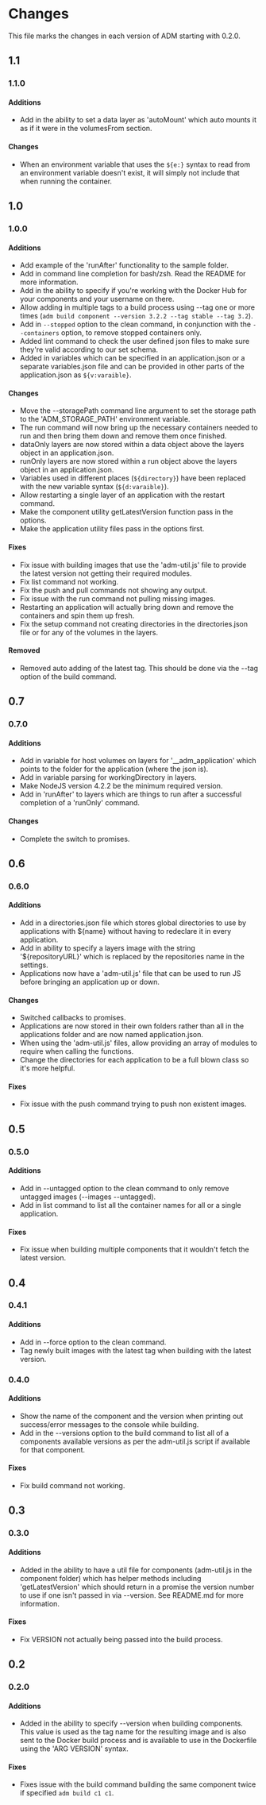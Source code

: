 # Changes
This file marks the changes in each version of ADM starting with 0.2.0.

## 1.1
### 1.1.0
#### Additions
- Add in the ability to set a data layer as 'autoMount' which auto mounts it as if it were in the volumesFrom section.
#### Changes
- When an environment variable that uses the `${e:}` syntax to read from an environment variable doesn't exist, it will simply not include that when running the container.

## 1.0
### 1.0.0
#### Additions
- Add example of the 'runAfter' functionality to the sample folder.
- Add in command line completion for bash/zsh. Read the README for more information.
- Add in the ability to specify if you're working with the Docker Hub for your components and your username on there.
- Allow adding in multiple tags to a build process using --tag one or more times (`adm build component --version 3.2.2 --tag stable --tag 3.2`).
- Add in `--stopped` option to the clean command, in conjunction with the `--containers` option, to remove stopped containers only.
- Added lint command to check the user defined json files to make sure they're valid according to our set schema.
- Added in variables which can be specified in an application.json or a separate variables.json file and can be provided in other parts of the application.json as `${v:varaible}`.
#### Changes
- Move the --storagePath command line argument to set the storage path to the 'ADM_STORAGE_PATH' environment variable.
- The run command will now bring up the necessary containers needed to run and then bring them down and remove them once finished.
- dataOnly layers are now stored within a data object above the layers object in an application.json.
- runOnly layers are now stored within a run object above the layers object in an application.json.
- Variables used in different places (`${directory}`) have been replaced with the new variable syntax (`${d:varaible}`).
- Allow restarting a single layer of an application with the restart command.
- Make the component utility getLatestVersion function pass in the options.
- Make the application utility files pass in the options first.
#### Fixes
- Fix issue with building images that use the 'adm-util.js' file to provide the latest version not getting their required modules.
- Fix list command not working.
- Fix the push and pull commands not showing any output.
- Fix issue with the run command not pulling missing images.
- Restarting an application will actually bring down and remove the containers and spin them up fresh.
- Fix the setup command not creating directories in the directories.json file or for any of the volumes in the layers.
#### Removed
- Removed auto adding of the latest tag. This should be done via the --tag option of the build command.

## 0.7
### 0.7.0
#### Additions
- Add in variable for host volumes on layers for '__adm_application' which points to the folder for the application (where the json is).
- Add in variable parsing for workingDirectory in layers.
- Make NodeJS version 4.2.2 be the minimum required version.
- Add in 'runAfter' to layers which are things to run after a successful completion of a 'runOnly' command.
#### Changes
- Complete the switch to promises.

## 0.6
### 0.6.0
#### Additions
- Add in a directories.json file which stores global directories to use by applications with ${name} without having to redeclare it in every application.
- Add in ability to specify a layers image with the string '${repositoryURL}' which is replaced by the repositories name in the settings.
- Applications now have a 'adm-util.js' file that can be used to run JS before bringing an application up or down.
#### Changes
- Switched callbacks to promises.
- Applications are now stored in their own folders rather than all in the applications folder and are now named application.json.
- When using the 'adm-util.js' files, allow providing an array of modules to require when calling the functions.
- Change the directories for each application to be a full blown class so it's more helpful.
#### Fixes
- Fix issue with the push command trying to push non existent images.

## 0.5
### 0.5.0
#### Additions
- Add in --untagged option to the clean command to only remove untagged images (--images --untagged).
- Add in list command to list all the container names for all or a single application.
#### Fixes
- Fix issue when building multiple components that it wouldn't fetch the latest version.

## 0.4
### 0.4.1
#### Additions
- Add in --force option to the clean command.
- Tag newly built images with the latest tag when building with the latest version.

### 0.4.0
#### Additions
- Show the name of the component and the version when printing out success/error messages to the console while building.
- Add in the --versions option to the build command to list all of a components available versions as per the adm-util.js script if available for that component.
#### Fixes
- Fix build command not working.

## 0.3
### 0.3.0
#### Additions
- Added in the ability to have a util file for components (adm-util.js in the component folder) which has helper methods including 'getLatestVersion' which should return in a promise the version
number to use if one isn't passed in via --version. See README.md for more information.
#### Fixes
- Fix VERSION not actually being passed into the build process.

## 0.2
### 0.2.0
#### Additions
- Added in the ability to specify --version when building components. This value is used as the tag name for the resulting image and is also sent to the Docker build process and is available to use
in the Dockerfile using the 'ARG VERSION' syntax.
#### Fixes
- Fixes issue with the build command building the same component twice if specified `adm build c1 c1`.